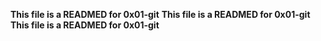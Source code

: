 **This file is a READMED for 0x01-git**
**This file is a READMED for 0x01-git**
**This file is a READMED for 0x01-git**
